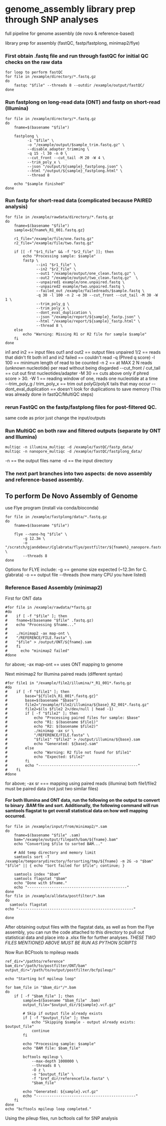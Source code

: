 # genome_assembly library prep through SNP analyses

full pipeline for genome assembly (de novo &amp; reference-based)

library prep for assembly (fastQC, fastp/fastplong, minimap2/flye)

### First obtain .fastq file and run through fastQC for initial QC checks on the raw data

```
for loop to perform fastQC
for file in /example/directory/*.fastq.gz
do
    fastqc "$file" --threads 8 --outdir /example/output/fastQC/
done
```

### Run fastplong on long-read data (ONT) and fastp on short-read (Illumina)
```
for file in /example/directory/*.fastq.gz
do
    fname=$(basename "$file")
    
    fastplong \
          -i "$file" \
          -o "/example/output/$sample_trim.fastq.gz" \
          --disable_adapter_trimming \
          -q 15 -l 30 -n 0 \
          --cut_front --cut_tail -M 20 -W 4 \
          --trim_poly_x \
          --json "/output/${sample}_fastplong.json" \
          --html "/output/${sample}_fastplong.html" \
          --thread 8 

	echo "$sample finished"
done
```

### Run fastp for short-read data (complicated because PAIRED analysis)

```
for file in /example/rawdata/directory/*.fastq.gz
do
    fname=$(basename "$file")
    sample=${fname%_R1_001.fastq.gz}
    
    r1_file="/example/file/one.fastq.gz"
    r2_file="/example/file/two.fastq.gz"
    
    if [[ -f "$r1_file" && -f "$r2_file" ]]; then
        echo "Processing sample: $sample"    
        fastp \
              --in1 "$r1_file" \
              --in2 "$r2_file" \
              --out1 "/example/output/one_clean.fastq.gz" \
              --out2 "/example/output/two_clean.fastq.gz"  \
              --unpaired1 example/one.unpaired.fastq \
              --unpaired2 example/two.unpaired.fastq \
              --failed_out /example/failedreads/$sample.fastq \
              -q 30 -l 100 -n 2 -e 30 --cut_front --cut_tail -M 30 -W 1 \
              --trim_poly_g \
              --trim_poly_x \
              --dont_eval_duplication \
              --json "/example/report/${sample}_fastp.json" \
              --html "/example/report/${sample}_fastp.html" \
              --thread 8 \
    else
        echo "Warning: Missing R1 or R2 file for sample $sample"
    fi
done
```
in1 and in2 == input files
out1 and out2 == output files
unpaired 1/2 == reads that didn't fit both in1 and in2
failed == couldn't read 
-q (Phred q score) 
-l 100 == minimum length of read to be counted
-n 2 == at MAX 2 N reads (unknown nucleotide) per read without being disgarded
--cut_front / cut_tail == cut out first nucleotides/adapter 
-M 30 == cuts above only if phred score > 30.
-W 1 == reading window of one, reads one nucleotide at a time
--trim_poly_g / trim_poly_x == trim out polyG/polyX tails that may occur
--dont_eval_duplication == doesn't look for duplications to save memory (This was already done in fastQC/MultiQC steps)



### rerun FastQC on the fastp/fastplong files for post-filtered QC. 
same code as prior just change the input/outputs

### Run MultiQC on both raw and filtered outputs (separate by ONT and Illumina) 

```
multiqc -n illumina_multiqc -d /example/fastQC/fastp_data/
multiqc -n nanopore_multiqc -d /example/fastQC/fastplong_data/
```
-n == the output files name
-d == the input directory


### The next part branches into two aspects: de novo assembly and reference-based assembly.

## To perform De Novo Assembly of Genome
use Flye program (install via conda/bioconda)

```
for file in /example/fastplong/data/*.fastq.gz
do
    fname=$(basename "$file")
    
    flye --nano-hq "$file" \
        -g 12.3m \
        -o "/scratch/gjandebeur/Cglabrata/flye/postfilter/${fname%}_nanopore.fastq" \
        --threads 8
done
```
Options for FLYE include:
-g == genome size expected (~12.3m for C. glabrata)
-o == output file
--threads (how many CPU you have listed)

### Reference Based Assembly (minimap2) 

First for ONT data 
```
#for file in /example/rawdata/*fastq.gz
#do
#    if [ -f "$file" ]; then
#    fname=$(basename "$file" .fastq.gz)
#    echo "Processing $fname..."
#    
#    ./minimap2 -ax map-ont \
#    "/REFERENCE/FILE.fasta" \
#    "$file" > /output/ONT/${fname}.sam
#    fi
#      echo "minimap2 failed"
#done
```
for above; 
-ax map-ont == uses ONT mapping to genome 

Next minimap2 for Illumina paired reads (different syntax)

```
#for file1 in "/example/file2/illumina/*_R1_001*.fastq.gz
#do
#    if [ -f "$file1" ]; then
#        base="${file1%_R1_001*.fastq.gz}"
#        base=$(basename "$base")
#        file2="/example/file2/illumina/${base}_R2_001*.fastq.gz"
#        file2=$(ls $file2 2>/dev/null | head -1)
#        if [ -f "$file2" ]; then
#            echo "Processing paired files for sample: $base"
#            echo "R1: $(basename $file1)"
#            echo "R2: $(basename $file2)"
#            ./minimap -ax sr \
#            "/REFERENCE/FILE.fasta" \
#            "$file1" "$file2" > /output/illumina/${base}.sam
#            echo "Generated: ${base}.sam"
#        else
#            echo "Warning: R2 file not found for $file1"
#            echo "Expected: $file2"
#        fi
#        echo "---------------------------------------------"
#    fi
#done
```
for above;
-ax sr === mapping using paired reads (illumina)
both file1/file2 must be paired data (not just two similar files)

#### For both Illumina and ONT data, run the following on the output to convert to binary .BAM file and sort. Additionally, the following command will run samtools flagstat to get overall statistical data on how well mapping occurred.

```
for file in /example/input/from/minimap2/*.sam
do
    fname=$(basename "$file" .sam)
    bam="/example/output/filepath/bam/${fname}.bam"
    echo "Converting $file to sorted BAM..."
    
    # Add temp directory and memory limit
    samtools sort -T /example/temporarydirectory/forsorting/tmp/${fname} -m 2G -o "$bam" "$file" || { echo "Sort failed for $file"; continue; }
    
    samtools index "$bam"
    samtools flagstat "$bam"
    echo "Done with $fname."
    echo "---------------------------------------------"
done
for file in /example/alldata/postfilter/*.bam
do
  samtools flagstat
echo "----------------------------------------------------"

done
```

After obtaining output files with the flagstat data, as well as from the Flye assembly, you can run the code attached to this directory to pull out statistical data and place into a .xlsx file for further analyses. 
*THESE TWO FILES MENTIONED ABOVE MUST BE RUN AS PYTHON SCRIPTS* 

Now Run BCFtools to mpileup reads
```
ref_dir="/pathto/reference"
bam_dir="/path/to/postfilter/ONT/bam"
output_dir="/path/to/output/postfilter/bcfpileup/"  

echo "Starting bcf mpileup loop"

for bam_file in "$bam_dir"/*.bam
do
    if [ -f "$bam_file" ]; then
        sample=$(basename "$bam_file" .bam)
        output_file="$output_dir/${sample}.vcf.gz"
        
        # Skip if output file already exists
        if [ -f "$output_file" ]; then
            echo "Skipping $sample - output already exists: $output_file"
            continue
        fi
        
        echo "Processing sample: $sample"
        echo "BAM file: $bam_file"
        
        bcftools mpileup \
            --max-depth 1000000 \
            --threads 8 \
            -O z \
            -o "$output_file" \
            -f "$ref_dir/referencefile.fasta" \
            "$bam_file"
        
        echo "Generated: ${sample}.vcf.gz"
        echo "---------------------------------------------"
    fi
done
echo "bcftools mpileup loop completed."
```

Using the pileup files, run bcftools call for SNP analysis


